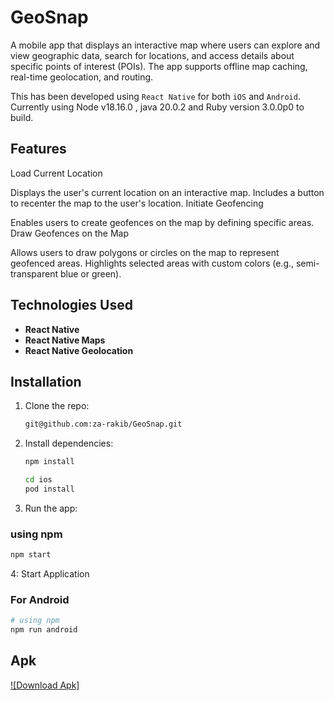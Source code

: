 # GeoSnap

A mobile app that displays an interactive map where users can explore and view geographic data, search for locations, and access details about specific points of interest (POIs). The app supports offline map caching, real-time geolocation, and routing.

This has been developed using `React Native` for both `iOS` and `Android`.
Currently using Node v18.16.0 , java 20.0.2 and Ruby version 3.0.0p0 to build.

## Features

Load Current Location

Displays the user's current location on an interactive map.
Includes a button to recenter the map to the user's location.
Initiate Geofencing

Enables users to create geofences on the map by defining specific areas.
Draw Geofences on the Map

Allows users to draw polygons or circles on the map to represent geofenced areas.
Highlights selected areas with custom colors (e.g., semi-transparent blue or green).

## Technologies Used

- **React Native**
- **React Native Maps**
- **React Native Geolocation**

## Installation

1. Clone the repo:

   ```bash
   git@github.com:za-rakib/GeoSnap.git
   ```

2. Install dependencies:

   ```bash
   npm install

   cd ios
   pod install
   ```

3. Run the app:

### using npm

```bash
npm start
```

4: Start Application

### For Android

```bash
# using npm
npm run android
```

## Apk

[![Download Apk]](https://drive.google.com/file/d/1gcWHZDmlY9cc4k9gingF72xir1YGyAvR/view?usp=sharing)
